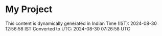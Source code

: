 # My Project

This content is dynamically generated in Indian Time (IST): 2024-08-30 12:56:58 IST
Converted to UTC: 2024-08-30 07:26:58 UTC
